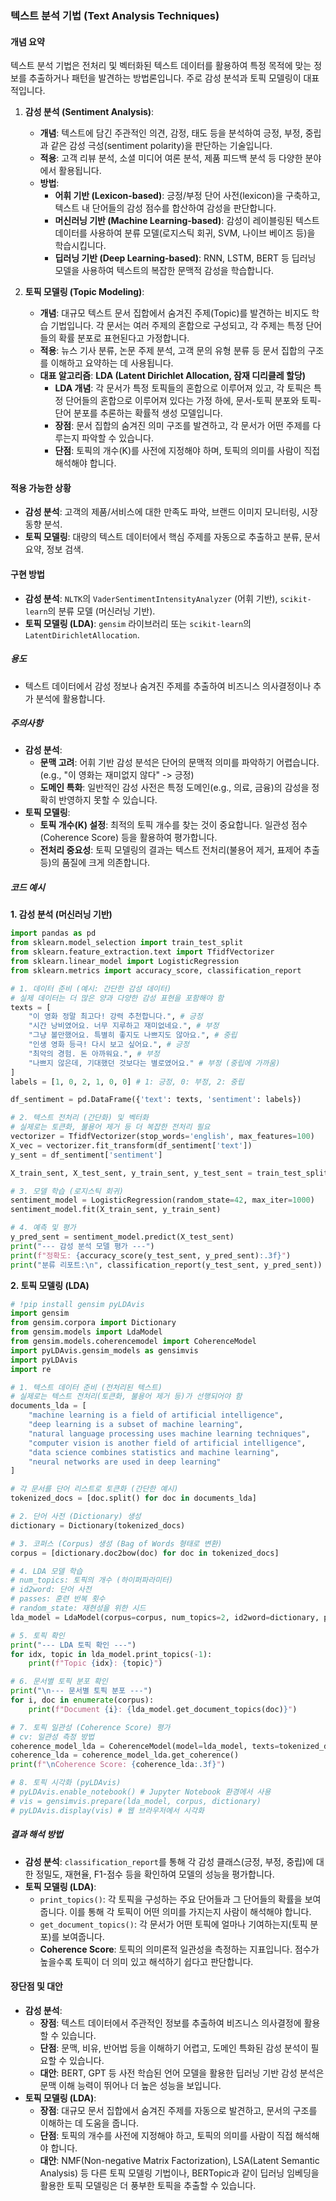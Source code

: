 ### 텍스트 분석 기법 (Text Analysis Techniques)

#### 개념 요약
텍스트 분석 기법은 전처리 및 벡터화된 텍스트 데이터를 활용하여 특정 목적에 맞는 정보를 추출하거나 패턴을 발견하는 방법론입니다. 주로 감성 분석과 토픽 모델링이 대표적입니다.

1.  **감성 분석 (Sentiment Analysis)**:
    - **개념**: 텍스트에 담긴 주관적인 의견, 감정, 태도 등을 분석하여 긍정, 부정, 중립과 같은 감성 극성(sentiment polarity)을 판단하는 기술입니다.
    - **적용**: 고객 리뷰 분석, 소셜 미디어 여론 분석, 제품 피드백 분석 등 다양한 분야에서 활용됩니다.
    - **방법**:
        - **어휘 기반 (Lexicon-based)**: 긍정/부정 단어 사전(lexicon)을 구축하고, 텍스트 내 단어들의 감성 점수를 합산하여 감성을 판단합니다.
        - **머신러닝 기반 (Machine Learning-based)**: 감성이 레이블링된 텍스트 데이터를 사용하여 분류 모델(로지스틱 회귀, SVM, 나이브 베이즈 등)을 학습시킵니다.
        - **딥러닝 기반 (Deep Learning-based)**: RNN, LSTM, BERT 등 딥러닝 모델을 사용하여 텍스트의 복잡한 문맥적 감성을 학습합니다.

2.  **토픽 모델링 (Topic Modeling)**:
    - **개념**: 대규모 텍스트 문서 집합에서 숨겨진 주제(Topic)를 발견하는 비지도 학습 기법입니다. 각 문서는 여러 주제의 혼합으로 구성되고, 각 주제는 특정 단어들의 확률 분포로 표현된다고 가정합니다.
    - **적용**: 뉴스 기사 분류, 논문 주제 분석, 고객 문의 유형 분류 등 문서 집합의 구조를 이해하고 요약하는 데 사용됩니다.
    - **대표 알고리즘**: **LDA (Latent Dirichlet Allocation, 잠재 디리클레 할당)**
        - **LDA 개념**: 각 문서가 특정 토픽들의 혼합으로 이루어져 있고, 각 토픽은 특정 단어들의 혼합으로 이루어져 있다는 가정 하에, 문서-토픽 분포와 토픽-단어 분포를 추론하는 확률적 생성 모델입니다.
        - **장점**: 문서 집합의 숨겨진 의미 구조를 발견하고, 각 문서가 어떤 주제를 다루는지 파악할 수 있습니다.
        - **단점**: 토픽의 개수(K)를 사전에 지정해야 하며, 토픽의 의미를 사람이 직접 해석해야 합니다.

#### 적용 가능한 상황
- **감성 분석**: 고객의 제품/서비스에 대한 만족도 파악, 브랜드 이미지 모니터링, 시장 동향 분석.
- **토픽 모델링**: 대량의 텍스트 데이터에서 핵심 주제를 자동으로 추출하고 분류, 문서 요약, 정보 검색.

#### 구현 방법
- **감성 분석**: `NLTK`의 `VaderSentimentIntensityAnalyzer` (어휘 기반), `scikit-learn`의 분류 모델 (머신러닝 기반).
- **토픽 모델링 (LDA)**: `gensim` 라이브러리 또는 `scikit-learn`의 `LatentDirichletAllocation`.

##### 용도
- 텍스트 데이터에서 감성 정보나 숨겨진 주제를 추출하여 비즈니스 의사결정이나 추가 분석에 활용합니다.

##### 주의사항
- **감성 분석**:
    - **문맥 고려**: 어휘 기반 감성 분석은 단어의 문맥적 의미를 파악하기 어렵습니다. (e.g., "이 영화는 재미없지 않다" -> 긍정)
    - **도메인 특화**: 일반적인 감성 사전은 특정 도메인(e.g., 의료, 금융)의 감성을 정확히 반영하지 못할 수 있습니다.
- **토픽 모델링**:
    - **토픽 개수(K) 설정**: 최적의 토픽 개수를 찾는 것이 중요합니다. 일관성 점수(Coherence Score) 등을 활용하여 평가합니다.
    - **전처리 중요성**: 토픽 모델링의 결과는 텍스트 전처리(불용어 제거, 표제어 추출 등)의 품질에 크게 의존합니다.

##### 코드 예시

**1. 감성 분석 (머신러닝 기반)**
```python
import pandas as pd
from sklearn.model_selection import train_test_split
from sklearn.feature_extraction.text import TfidfVectorizer
from sklearn.linear_model import LogisticRegression
from sklearn.metrics import accuracy_score, classification_report

# 1. 데이터 준비 (예시: 간단한 감성 데이터)
# 실제 데이터는 더 많은 양과 다양한 감성 표현을 포함해야 함
texts = [
    "이 영화 정말 최고다! 강력 추천합니다.", # 긍정
    "시간 낭비였어요. 너무 지루하고 재미없네요.", # 부정
    "그냥 볼만했어요. 특별히 좋지도 나쁘지도 않아요.", # 중립
    "인생 영화 등극! 다시 보고 싶어요.", # 긍정
    "최악의 경험. 돈 아까워요.", # 부정
    "나쁘지 않은데, 기대했던 것보다는 별로였어요." # 부정 (중립에 가까움)
]
labels = [1, 0, 2, 1, 0, 0] # 1: 긍정, 0: 부정, 2: 중립

df_sentiment = pd.DataFrame({'text': texts, 'sentiment': labels})

# 2. 텍스트 전처리 (간단화) 및 벡터화
# 실제로는 토큰화, 불용어 제거 등 더 복잡한 전처리 필요
vectorizer = TfidfVectorizer(stop_words='english', max_features=100)
X_vec = vectorizer.fit_transform(df_sentiment['text'])
y_sent = df_sentiment['sentiment']

X_train_sent, X_test_sent, y_train_sent, y_test_sent = train_test_split(X_vec, y_sent, test_size=0.3, random_state=42, stratify=y_sent)

# 3. 모델 학습 (로지스틱 회귀)
sentiment_model = LogisticRegression(random_state=42, max_iter=1000)
sentiment_model.fit(X_train_sent, y_train_sent)

# 4. 예측 및 평가
y_pred_sent = sentiment_model.predict(X_test_sent)
print("--- 감성 분석 모델 평가 ---")
print(f"정확도: {accuracy_score(y_test_sent, y_pred_sent):.3f}")
print("분류 리포트:\n", classification_report(y_test_sent, y_pred_sent))
```

**2. 토픽 모델링 (LDA)**
```python
# !pip install gensim pyLDAvis
import gensim
from gensim.corpora import Dictionary
from gensim.models import LdaModel
from gensim.models.coherencemodel import CoherenceModel
import pyLDAvis.gensim_models as gensimvis
import pyLDAvis
import re

# 1. 텍스트 데이터 준비 (전처리된 텍스트)
# 실제로는 텍스트 전처리(토큰화, 불용어 제거 등)가 선행되어야 함
documents_lda = [
    "machine learning is a field of artificial intelligence",
    "deep learning is a subset of machine learning",
    "natural language processing uses machine learning techniques",
    "computer vision is another field of artificial intelligence",
    "data science combines statistics and machine learning",
    "neural networks are used in deep learning"
]

# 각 문서를 단어 리스트로 토큰화 (간단한 예시)
tokenized_docs = [doc.split() for doc in documents_lda]

# 2. 단어 사전 (Dictionary) 생성
dictionary = Dictionary(tokenized_docs)

# 3. 코퍼스 (Corpus) 생성 (Bag of Words 형태로 변환)
corpus = [dictionary.doc2bow(doc) for doc in tokenized_docs]

# 4. LDA 모델 학습
# num_topics: 토픽의 개수 (하이퍼파라미터)
# id2word: 단어 사전
# passes: 훈련 반복 횟수
# random_state: 재현성을 위한 시드
lda_model = LdaModel(corpus=corpus, num_topics=2, id2word=dictionary, passes=10, random_state=42)

# 5. 토픽 확인
print("--- LDA 토픽 확인 ---")
for idx, topic in lda_model.print_topics(-1):
    print(f"Topic {idx}: {topic}")

# 6. 문서별 토픽 분포 확인
print("\n--- 문서별 토픽 분포 ---")
for i, doc in enumerate(corpus):
    print(f"Document {i}: {lda_model.get_document_topics(doc)}")

# 7. 토픽 일관성 (Coherence Score) 평가
# cv: 일관성 측정 방법
coherence_model_lda = CoherenceModel(model=lda_model, texts=tokenized_docs, dictionary=dictionary, coherence='c_v')
coherence_lda = coherence_model_lda.get_coherence()
print(f"\nCoherence Score: {coherence_lda:.3f}")

# 8. 토픽 시각화 (pyLDAvis)
# pyLDAvis.enable_notebook() # Jupyter Notebook 환경에서 사용
# vis = gensimvis.prepare(lda_model, corpus, dictionary)
# pyLDAvis.display(vis) # 웹 브라우저에서 시각화
```

##### 결과 해석 방법
- **감성 분석**: `classification_report`를 통해 각 감성 클래스(긍정, 부정, 중립)에 대한 정밀도, 재현율, F1-점수 등을 확인하여 모델의 성능을 평가합니다.
- **토픽 모델링 (LDA)**:
    - `print_topics()`: 각 토픽을 구성하는 주요 단어들과 그 단어들의 확률을 보여줍니다. 이를 통해 각 토픽이 어떤 의미를 가지는지 사람이 해석해야 합니다.
    - `get_document_topics()`: 각 문서가 어떤 토픽에 얼마나 기여하는지(토픽 분포)를 보여줍니다.
    - **Coherence Score**: 토픽의 의미론적 일관성을 측정하는 지표입니다. 점수가 높을수록 토픽이 더 의미 있고 해석하기 쉽다고 판단합니다.

#### 장단점 및 대안
- **감성 분석**:
    - **장점**: 텍스트 데이터에서 주관적인 정보를 추출하여 비즈니스 의사결정에 활용할 수 있습니다.
    - **단점**: 문맥, 비유, 반어법 등을 이해하기 어렵고, 도메인 특화된 감성 분석이 필요할 수 있습니다.
    - **대안**: BERT, GPT 등 사전 학습된 언어 모델을 활용한 딥러닝 기반 감성 분석은 문맥 이해 능력이 뛰어나 더 높은 성능을 보입니다.
- **토픽 모델링 (LDA)**:
    - **장점**: 대규모 문서 집합에서 숨겨진 주제를 자동으로 발견하고, 문서의 구조를 이해하는 데 도움을 줍니다.
    - **단점**: 토픽의 개수를 사전에 지정해야 하고, 토픽의 의미를 사람이 직접 해석해야 합니다.
    - **대안**: NMF(Non-negative Matrix Factorization), LSA(Latent Semantic Analysis) 등 다른 토픽 모델링 기법이나, BERTopic과 같이 딥러닝 임베딩을 활용한 토픽 모델링은 더 풍부한 토픽을 추출할 수 있습니다.